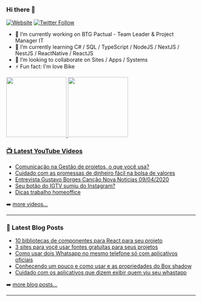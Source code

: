 ### Hi there 👋

[![Website](https://img.shields.io/website?label=gustavo.tec.br&style=for-the-badge&url=https%3A%2F%2Fcodestackr.com)](https://gustavo.tec.br)
[![Twitter Follow](https://img.shields.io/twitter/follow/gugahb?color=1DA1F2&logo=twitter&style=for-the-badge)](https://twitter.com/intent/follow?original_referer=https%3A%2F%2Fgithub.com%2Fgugahb&screen_name=gugahb)

- 🔭 I’m currently working on BTG Pactual - Team Leader & Project Manager IT
- 🌱 I’m currently learning C# / SQL / TypeScript / NodeJS / NextJS / NestJS / ReactNative / ReactJS
- 👯 I’m looking to collaborate on Sites / Apps / Systems
- ⚡ Fun fact: I'm love Bike

<div>
  <a href="https://github.com/gugahb">
  <img height="160em" src="https://github-readme-stats.vercel.app/api?username=gugahb&show_icons=true&theme=dracula&include_all_commits=true&count_private=true"/>
  <img height="160em"   src="https://github-readme-stats.vercel.app/api/top-langs/?username=gugahb&layout=compact&langs_count=7&theme=dracula"/>
</div>

### 📺 Latest YouTube Videos

<!-- YOUTUBE:START -->
- [Comunicação na Gestão de projetos, o que você usa?](https://www.youtube.com/watch?v=QBdbBri7mSk)
- [Cuidado com as promessas de dinheiro fácil na bolsa de valores](https://www.youtube.com/watch?v=p38BtvWeCNI)
- [Entrevista Gustavo Borges Canção Nova Notícias 09/04/2020](https://www.youtube.com/watch?v=62NqZIgnePg)
- [Seu botão do IGTV sumiu do Instagram?](https://www.youtube.com/watch?v=1n_bJVlAtQs)
- [Dicas trabalho homeoffice](https://www.youtube.com/watch?v=ULxqLaXimD4)
<!-- YOUTUBE:END -->

➡️ [more videos...](https://www.youtube.com/channel/UCX0AO-DPgGDzpe99i4bl5EQ)

---

### 📕 Latest Blog Posts

<!-- BLOG-POST-LIST:START -->
- [10 bibliotecas de componentes para React para seu projeto](https://informacaotech.com/10-bibliotecas-de-componentes-para-react-para-seu-projeto/)
- [3 sites para você usar fontes gratuítas para seus projetos](https://informacaotech.com/3-sites-para-voce-usar-fontes-gratuitas-para-seus-projetos/)
- [Como usar dois Whatsapp no mesmo telefone só com aplicativos oficiais](https://informacaotech.com/como-usar-dois-whatsapp-no-mesmo-telefone-so-com-aplicativos-oficiais/)
- [Conhecendo um pouco e como usar e as propriedades do Box shadow](https://informacaotech.com/conhecendo-um-pouco-e-como-usar-e-as-propriedades-do-box-shadow/)
- [Cuidado com os aplicativos que dizem exibir quem viu seu whastapp](https://informacaotech.com/cuidado-com-os-aplicativos-que-dizem-exibir-quem-viu-seu-whastapp/)
<!-- BLOG-POST-LIST:END -->

➡️ [more blog posts...](https://informacaotech.com)

---

[website]: https://gustavo.tec.br
[blog]: http://informacaotech.com
[twitter]: https://twitter.com/gugahb
[youtube]: https://youtube.com/gugahb
[instagram]: https://instagram.com/gugahb
[linkedin]: https://linkedin.com/in/gugahb
